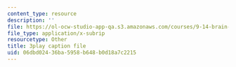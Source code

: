 ```yaml
---
content_type: resource
description: ''
file: https://ol-ocw-studio-app-qa.s3.amazonaws.com/courses/9-14-brain-structure-and-its-origins-spring-2014/06dbd02436ba5958b648b0d18a7c2215_555144.vtt
file_type: application/x-subrip
resourcetype: Other
title: 3play caption file
uid: 06dbd024-36ba-5958-b648-b0d18a7c2215
---
```

